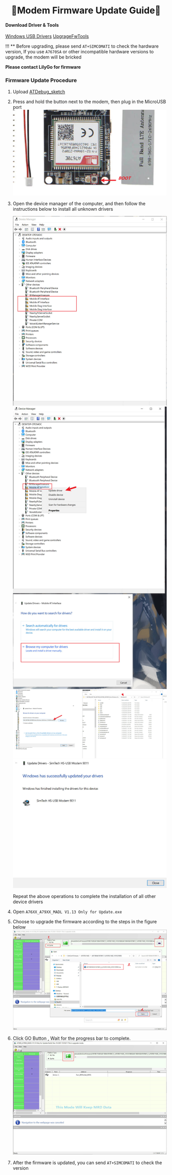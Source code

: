 
<h1 align = "center">🌟Modem Firmware Update Guide🌟</h1>


####  Download Driver & Tools

[Windows USB Drivers](https://1drv.ms/u/s!AmbpOqVezk5dsjGxh9vgb5wTUugU?e=U7Apiw)
[UpgrageFwTools](https://1drv.ms/u/s!AmbpOqVezk5dsjApvynwP7E-l6BG?e=ELoUXN)



!!! ** Before upgrading, please send `AT+SIMCOMATI` to check the hardware version, If you use `A7670SA` or other incompatible hardware versions to upgrade, the modem will be bricked


**Please contact LilyGo for firmware**


### Firmware Update Procedure

1. Upload [ATDebug_sketch](../examples/ATdebug/ATdebug.ino)
2. Press and hold the button next to the modem, then plug in the MicroUSB port
   ![](../image/upgrade/boot_pin.jpg)
   
3. Open the device manager of the computer, and then follow the instructions below to install all unknown drivers

   ![](../image/upgrade/step2.jpg)
   ![](../image/upgrade/step3.jpg)
   ![](../image/upgrade/step4.jpg)
   ![](../image/upgrade/step5.jpg)

    Repeat the above operations to complete the installation of all other device drivers

4. Open `A76XX_A79XX_MADL V1.13 Only for Update.exe`
5. Choose to upgrade the firmware according to the steps in the figure below
   ![](../image/upgrade/step1.jpg)
6. Click GO Button , Wait for the progress bar to complete.
   ![](../image/upgrade/step6.jpg)

7. After the firmware is updated, you can send `AT+SIMCOMATI` to check the version
